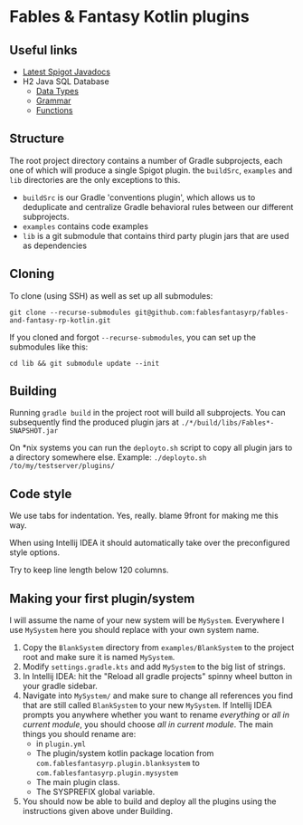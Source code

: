 # Fables & Fantasy Kotlin plugins

## Useful links
- [Latest Spigot Javadocs](https://hub.spigotmc.org/javadocs/spigot/)
- H2 Java SQL Database
    - [Data Types](http://www.h2database.com/html/datatypes.html)
    - [Grammar](http://www.h2database.com/html/grammar.html)
    - [Functions](http://www.h2database.com/html/functions.html)

## Structure
The root project directory contains a number of Gradle subprojects, each one of which will produce a single Spigot plugin.
the `buildSrc`, `examples` and `lib` directories are the only exceptions to this.
- `buildSrc` is our Gradle 'conventions plugin', which allows us to deduplicate and centralize Gradle behavioral rules between our different subprojects.
- `examples` contains code examples
- `lib` is a git submodule that contains third party plugin jars that are used as dependencies

## Cloning
To clone (using SSH) as well as set up all submodules:
```
git clone --recurse-submodules git@github.com:fablesfantasyrp/fables-and-fantasy-rp-kotlin.git
```

If you cloned and forgot `--recurse-submodules`, you can set up the submodules like this:
```
cd lib && git submodule update --init
```

## Building
Running `gradle build` in the project root will build all subprojects.
You can subsequently find the produced plugin jars at `./*/build/libs/Fables*-SNAPSHOT.jar`

On \*nix systems you can run the `deployto.sh` script to copy all plugin jars to a directory somewhere else.
Example: `./deployto.sh /to/my/testserver/plugins/`

## Code style
We use tabs for indentation. Yes, really. blame 9front for making me this way.

When using Intellij IDEA it should automatically take over the preconfigured style options.

Try to keep line length below 120 columns.

## Making your first plugin/system
I will assume the name of your new system will be `MySystem`. Everywhere I use `MySystem` here
you should replace with your own system name.
1. Copy the `BlankSystem` directory from `examples/BlankSystem` to the project root and make sure it is named `MySystem`.
2. Modify `settings.gradle.kts` and add `MySystem` to the big list of strings.
3. In Intellij IDEA: hit the "Reload all gradle projects" spinny wheel button in your gradle sidebar.
4. Navigate into `MySystem/` and make sure to change all references you find that are still called `BlankSystem` to your new `MySystem`.
   If Intellij IDEA prompts you anywhere whether you want to rename *everything* or *all in current module*, you should choose *all in current module*.
   The main things you should rename are:
   - in `plugin.yml`
   - The plugin/system kotlin package location from `com.fablesfantasyrp.plugin.blanksystem` to `com.fablesfantasyrp.plugin.mysystem`
   - The main plugin class.
   - The SYSPREFIX global variable.
5. You should now be able to build and deploy all the plugins using the instructions given above under Building.
